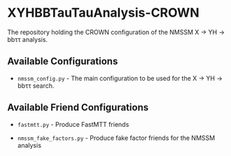 # XYHBBTauTauAnalysis-CROWN

The repository holding the CROWN configuration of the NMSSM X &rightarrow; YH &rightarrow; bb&tau;&tau; analysis.


## Available Configurations

* `nmssm_config.py` - The main configuration to be used for the X &rightarrow; YH &rightarrow; bb&tau;&tau; search.


## Available Friend Configurations

* `fastmtt.py` - Produce FastMTT friends

* `nmssm_fake_factors.py` - Produce fake factor friends for the NMSSM analysis


